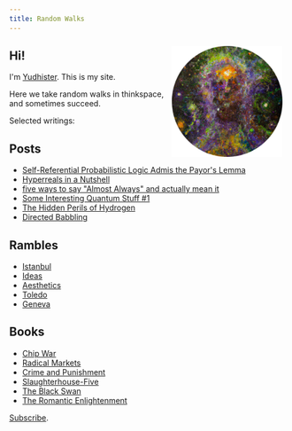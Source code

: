 ```yaml
---
title: Random Walks
---
```

<img src="/images/why.png" style="float: right; margin: 10px;" width=200 />

## Hi!

I'm [Yudhister](/about). This is my site.

Here we take random walks in thinkspace, and sometimes succeed.

Selected writings:

## Posts
* [Self-Referential Probabilistic Logic Admis the Payor's Lemma](/probabilistic-payor)
* [Hyperreals in a Nutshell](/hyperreals-in-a-nutshell)
* [five ways to say "Almost Always" and actually mean it](/almost-always)
* [Some Interesting Quantum Stuff #1](/siqs-v1)
* [The Hidden Perils of Hydrogen](/the-hidden-perils-of-hydrogen)
* [Directed Babbling](/directed-babbling)


## Rambles
* [Istanbul](/istanbul)
* [Ideas](/ideas)
* [Aesthetics](/aesthetics)
* [Toledo](/toledo)
* [Geneva](/geneva)

## Books
* [Chip War](/chip-war)
* [Radical Markets](/radical-markets)
* [Crime and Punishment](/crime-and-punishment)
* [Slaughterhouse-Five](/slaughterhouse-five)
* [The Black Swan](/the-black-swan)
* [The Romantic Enlightenment](/the-romantic-enlightenment)

[Subscribe](/rss.xml).
